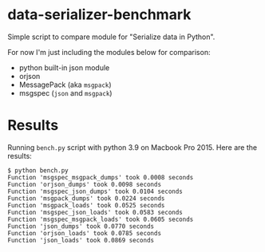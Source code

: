 # data-serializer-benchmark

Simple script to compare module for "Serialize data in Python".

For now I'm just including the modules below for comparison:

* python built-in json module
* orjson
* MessagePack (aka `msgpack`)
* msgspec (`json` and `msgpack`)


# Results

Running `bench.py` script with python 3.9 on Macbook Pro 2015. Here are the results:

```
$ python bench.py
Function 'msgspec_msgpack_dumps' took 0.0008 seconds
Function 'orjson_dumps' took 0.0098 seconds
Function 'msgspec_json_dumps' took 0.0104 seconds
Function 'msgpack_dumps' took 0.0224 seconds
Function 'msgpack_loads' took 0.0525 seconds
Function 'msgspec_json_loads' took 0.0583 seconds
Function 'msgspec_msgpack_loads' took 0.0605 seconds
Function 'json_dumps' took 0.0770 seconds
Function 'orjson_loads' took 0.0785 seconds
Function 'json_loads' took 0.0869 seconds
```
